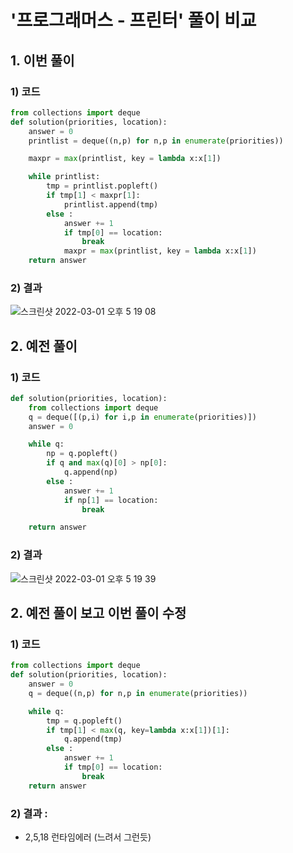 # '프로그래머스 - 프린터' 풀이 비교

## 1. 이번 풀이

### 1) 코드

```python
from collections import deque
def solution(priorities, location):
    answer = 0
    printlist = deque((n,p) for n,p in enumerate(priorities))

    maxpr = max(printlist, key = lambda x:x[1])

    while printlist:
        tmp = printlist.popleft()
        if tmp[1] < maxpr[1]:
            printlist.append(tmp)
        else :
            answer += 1
            if tmp[0] == location:
                break
            maxpr = max(printlist, key = lambda x:x[1])
    return answer
```

### 2) 결과

![스크린샷 2022-03-01 오후 5 19 08](https://user-images.githubusercontent.com/77822999/156133711-2924ba6b-a095-44b7-8fcf-b76593e39571.png)

## 2. 예전 풀이

### 1) 코드

```python
def solution(priorities, location):
    from collections import deque
    q = deque([(p,i) for i,p in enumerate(priorities)])
    answer = 0

    while q:
        np = q.popleft()
        if q and max(q)[0] > np[0]:
            q.append(np)
        else :
            answer += 1
            if np[1] == location:
                break

    return answer
```

### 2) 결과

![스크린샷 2022-03-01 오후 5 19 39](https://user-images.githubusercontent.com/77822999/156133656-f44221fa-8b17-42a1-b0c5-9a049e6106eb.png)


## 2. 예전 풀이 보고 이번 풀이 수정

### 1) 코드

```python
from collections import deque
def solution(priorities, location):
    answer = 0
    q = deque((n,p) for n,p in enumerate(priorities))

    while q:
        tmp = q.popleft()
        if tmp[1] < max(q, key=lambda x:x[1])[1]:
            q.append(tmp)
        else :
            answer += 1
            if tmp[0] == location:
                break
    return answer
```

### 2) 결과 : 
- 2,5,18 런타임에러 (느려서 그런듯)
